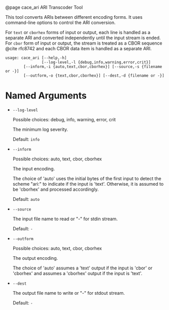 @page cace_ari ARI Transcoder Tool
<!--
Copyright (c) 2011-2025 The Johns Hopkins University Applied Physics
Laboratory LLC.

This file is part of the Delay-Tolerant Networking Management
Architecture (DTNMA) Tools package.

Licensed under the Apache License, Version 2.0 (the "License");
you may not use this file except in compliance with the License.
You may obtain a copy of the License at
    http://www.apache.org/licenses/LICENSE-2.0
Unless required by applicable law or agreed to in writing, software
distributed under the License is distributed on an "AS IS" BASIS,
WITHOUT WARRANTIES OR CONDITIONS OF ANY KIND, either express or implied.
See the License for the specific language governing permissions and
limitations under the License.
-->

This tool converts ARIs between different encoding forms.
It uses command-line options to control the ARI conversion.

For `text` or `cborhex` forms of input or output, each line is handled as a separate ARI and converted independently until the input stream is ended.
For `cbor` form of input or output, the stream is treated as a CBOR sequence @cite rfc8742 and each CBOR data item is handled as a separate ARI.

```
usage: cace_ari [--help,-h]
                [--log-level,-l {debug,info,warning,error,crit}]
		[--inform,-i {auto,text,cbor,cborhex}] [--source,-s {filename or -}]
		[--outform,-o {text,cbor,cborhex}] [--dest,-d {filename or -}]
```

# Named Arguments

- `--log-level`

  Possible choices: debug, info, warning, error, crit

  The minimum log severity.

  Default: `info`

- `--inform`

  Possible choices: auto, text, cbor, cborhex

  The input encoding.

  The choice of 'auto' uses the initial bytes of the first input to detect the scheme "ari:" to indicate if the input is 'text'.
  Otherwise, it is assumed to be 'cborhex' and processed accordingly.

  Default: `auto`

- `--source`

  The input file name to read or "-" for stdin stream.

  Default: `-`

- `--outform`

  Possible choices: auto, text, cbor, cborhex

  The output encoding.

  The choice of 'auto' assumes a 'text' output if the input is 'cbor' or 'cborhex' and assumes a 'cborhex' output if the input is 'text'.

- `--dest`

  The output file name to write or "-" for stdout stream.

  Default: `-`
